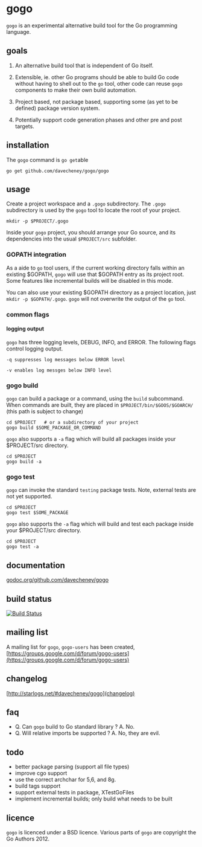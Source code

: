 # gogo


`gogo` is an experimental alternative build tool for the Go programming language.

## goals

 1. An alternative build tool that is independent of Go itself.

 2. Extensible, ie. other Go programs should be able to build Go code without having to shell out to the `go` tool, other code can reuse `gogo` components to make their own build automation.

 3. Project based, not package based, supporting some (as yet to be defined) package version system.

 4. Potentially support code generation phases and other pre and post targets.

## installation

The `gogo` command is `go get`able

    go get github.com/davecheney/gogo/gogo

## usage

Create a project workspace and a `.gogo` subdirectory. The `.gogo` subdirectory is used by the `gogo` tool to locate the root of your project.

    mkdir -p $PROJECT/.gogo

Inside your `gogo` project, you should arrange your Go source, and its dependencies into the usual `$PROJECT/src` subfolder. 

### GOPATH integration

As a aide to `go` tool users, if the current working directory falls within an existing $GOPATH, `gogo` will use that $GOPATH entry as its project root. Some features like incremental builds will be disabled in this mode. 

You can also use your existing $GOPATH directory as a project location, just `mkdir -p $GOPATH/.gogo`. `gogo` will not overwrite the output of the `go` tool.

### common flags

#### logging output

`gogo` has three logging levels, DEBUG, INFO, and ERROR. The following flags control logging output.

    -q suppresses log messages below ERROR level

    -v enables log messges below INFO level

### gogo build

`gogo` can build a package or a command, using the `build` subcommand. When commands are built, they are placed in `$PROJECT/bin/$GOOS/$GOARCH/` (this path is subject to change)

    cd $PROJECT   # or a subdirectory of your project
    gogo build $SOME_PACKAGE_OR_COMMAND

`gogo` also supports a `-a` flag which will build all packages inside your $PROJECT/src directory.

    cd $PROJECT
    gogo build -a

### gogo test

`gogo` can invoke the standard `testing` package tests. Note, external tests are not yet supported.

    cd $PROJECT
    gogo test $SOME_PACKAGE

`gogo` also supports the `-a` flag which will build and test each package inside your $PROJECT/src directory.

    cd $PROJECT
    gogo test -a

## documentation

[godoc.org/github.com/davecheney/gogo](http://godoc.org/github.com/davecheney/gogo)

## build status

[![Build Status](https://drone.io/github.com/davecheney/gogo/status.png)](https://drone.io/github.com/davecheney/gogo/latest)

## mailing list

A mailing list for `gogo`, `gogo-users` has been created, [https://groups.google.com/d/forum/gogo-users](https://groups.google.com/d/forum/gogo-users)

## changelog

[http://starlogs.net/#davecheney/gogo](changelog)

## faq

 * Q. Can `gogo` build to Go standard library ? A. No.
 * Q. Will relative imports be supported ? A. No, they are evil.

## todo

 * better package parsing (support all file types)
 * improve cgo support
 * use the correct archchar for 5,6, and 8g.
 * build tags support
 * support external tests in package, XTestGoFiles
 * implement incremental builds; only build what needs to be built

## licence

`gogo` is licenced under a BSD licence. Various parts of `gogo` are copyright the Go Authors 2012.
